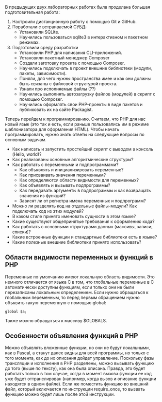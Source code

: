 В предыдущих двух лабораторных работах была проделана большая подготовительная работа:
1. Настроили дистанционную работу с помощью Git и GitHub.
2. Поработали с встраиваемой СУБД:
    * Установили SQLite.
    * Научились пользоваться sqlite3 в интерактивном и пакетном режимах.
3. Подготовили среду разработки
    * Установили PHP для написания CLI-приложений.
    * Установили пакетный менеджер Composer
    * Создали заготовку проекта с помощью Composer.
    * Научились подключать в проект внешние библиотеки (модули, пакеты, зависимости).
    * Поняли, для чего нужны пространства имен и как они должны быть связаны с файловой структурой проекта.
    * Узнали про исполняемые файлы (??)
    * Научились выполнять автозагрузку файлов (модулей) в скрипт с помощью Composer.
    * Научились оформлять свои PHP-проекты в виде пакетов и публиковать их на сайте Packagist.

Теперь перейдем к программированию.
Считаем, что PHP для нас новый язык (это так и есть, если раньше пользовались им в режиме шаблонизатора для оформления HTML). Чтобы начать программировать, нужно знать ответы на следующие вопросы по основным задачам.
* Как написать и запустить простейший скрипт с выводом в консоль (Hello, world)?
* Как реализованы основные алгоритмические структуры?
* Как работать с переменными и подпрограммами?
    * Как объявлять и инициализировать переменные?
    * Как присваивать значения переменным?
    * Как определяются области видимости для переменных?
    * Как объявлять и вызывать подпрограммы?
    * Как передавать аргументы в подпрограммы и как возвращать значения из функций?
    * Зависят ли от регистра имена переменных и подпрограмм?
* Можно ли разделять код на отдельные файлы-модули? Как подключать код из этих модулей?
* В каком стиле принято именовать сущности в этом языке?
* Какие существуют общепринятые требования к оформлению кода?
* Как работать с основными структурами данных (массивы, записи, списки)?
* Какие встроенные функции и стандартные библиотеки есть в языке?
* Какие полезные внешние библиотеки принято использовать?


## Области видимости переменных и функций в PHP
Переменные по умолчанию имеют локальную область видимости. Это немного отличается от языка C в том, что глобальные переменные в C автоматически доступны функциям, если только они не были перезаписаны локальным определением.
Если нужно обращаться к глобальным переменным, то перед первым обращением нужно объявить такую переменную с помощью global:
```
global $a;
```
Также можно обращаться к массиву $GLOBALS.

## Особенности объявления функций в PHP
Можно объявлять вложенные функции, но они не будут локальными, как в Pascal, а станут далее видны для всей программы, но только с того момента, как до их описания дойдет управление. 
Поскольку фазы трансляции и исполнения в PHP разделены, можно вызывать функцию до того (выше по тексту), как она была описана. Правда, это будет работать только в том случае, когда в момент вызова функции ее код уже будет оттранслирован (например, когда вызов и описание функции находятся в одном файле). 
Если же поместить функцию во внешний файл, который включается по инструкции require_once, то вызвать функцию можно будет лишь после этой инструкции. 
